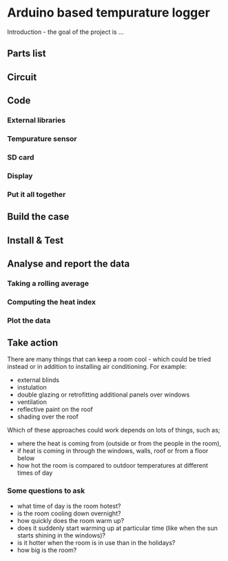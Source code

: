 # Arduino based tempurature logger

Introduction - the goal of the project is ...

## Parts list

## Circuit 

## Code

### External libraries

### Tempurature sensor

### SD card

### Display

### Put it all together

## Build  the case

## Install & Test

## Analyse and report the data

### Taking a rolling average

### Computing the heat index

### Plot the data

## Take action

There are many things that can keep a room cool - which could be tried instead or in addition to installing air conditioning. For example:
   - external blinds
   - instulation
   - double glazing or retrofitting additional panels over windows
   - ventilation
   - reflective paint on the roof
   - shading over the roof

Which of these approaches could work depends on lots of things, such as; 
   - where the heat is coming from (outside or from the people in the room),
   - if heat is coming in through the windows, walls, roof or from a floor below
   - how hot the room is compared to outdoor temperatures at different times of day

### Some questions to ask
   - what time of day is the room hotest? 
   - is the room cooling down overnight?
   - how quickly does the room warm up?
   - does it suddenly start warming up at particular time (like when the sun starts shining in the windows)?
   - is it hotter when the room is in use than in the holidays?
   - how big is the room?


